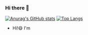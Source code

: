 ### Hi there 👋


[![Anurag's GitHub stats](https://github-readme-stats.vercel.app/api?username=ppmasa8)](https://github.com/anuraghazra/github-readme-stats)
[![Top Langs](https://github-readme-stats.vercel.app/api/top-langs/?username=ppmasa8)](https://github.com/anuraghazra/github-readme-stats)

- Hi!:smile: I'm 
